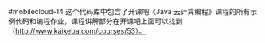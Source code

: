 #mobilecloud-14
这个代码库中包含了开课吧《Java 云计算编程》课程的所有示例代码和编程作业，课程讲解部分在开课吧上面可以找到（http://www.kaikeba.com/courses/53）。

